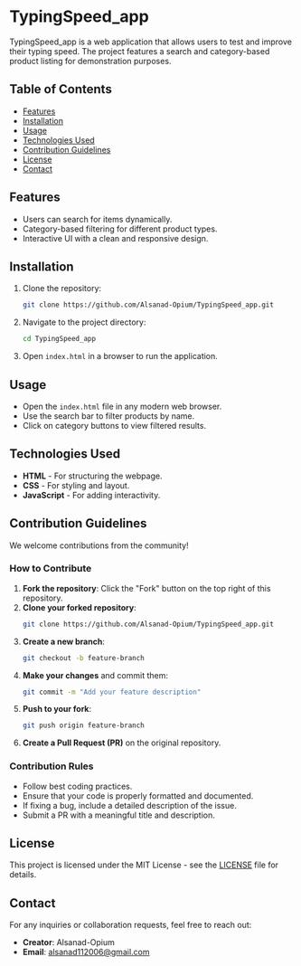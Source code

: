 # TypingSpeed_app

TypingSpeed_app is a web application that allows users to test and improve their typing speed. The project features a search and category-based product listing for demonstration purposes.

## Table of Contents
- [Features](#features)
- [Installation](#installation)
- [Usage](#usage)
- [Technologies Used](#technologies-used)
- [Contribution Guidelines](#contribution-guidelines)
- [License](#license)
- [Contact](#contact)

## Features
- Users can search for items dynamically.
- Category-based filtering for different product types.
- Interactive UI with a clean and responsive design.

## Installation

1. Clone the repository:
   ```sh
   git clone https://github.com/Alsanad-Opium/TypingSpeed_app.git
   ```
2. Navigate to the project directory:
   ```sh
   cd TypingSpeed_app
   ```
3. Open `index.html` in a browser to run the application.

## Usage

- Open the `index.html` file in any modern web browser.
- Use the search bar to filter products by name.
- Click on category buttons to view filtered results.

## Technologies Used
- **HTML** - For structuring the webpage.
- **CSS** - For styling and layout.
- **JavaScript** - For adding interactivity.

## Contribution Guidelines
We welcome contributions from the community!

### How to Contribute
1. **Fork the repository**: Click the "Fork" button on the top right of this repository.
2. **Clone your forked repository**:
   ```sh
   git clone https://github.com/Alsanad-Opium/TypingSpeed_app.git
   ```
3. **Create a new branch**:
   ```sh
   git checkout -b feature-branch
   ```
4. **Make your changes** and commit them:
   ```sh
   git commit -m "Add your feature description"
   ```
5. **Push to your fork**:
   ```sh
   git push origin feature-branch
   ```
6. **Create a Pull Request (PR)** on the original repository.

### Contribution Rules
- Follow best coding practices.
- Ensure that your code is properly formatted and documented.
- If fixing a bug, include a detailed description of the issue.
- Submit a PR with a meaningful title and description.

## License
This project is licensed under the MIT License - see the [LICENSE](LICENSE) file for details.

## Contact
For any inquiries or collaboration requests, feel free to reach out:
- **Creator**: Alsanad-Opium
- **Email**: alsanad112006@gmail.com


